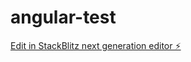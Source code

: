 # angular-test

[Edit in StackBlitz next generation editor ⚡️](https://stackblitz.com/~/github.com/ademyalcin27/angular-test)